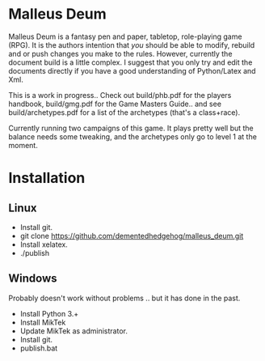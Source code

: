 # Malleus Deum

Malleus Deum is a fantasy pen and paper, tabletop, role-playing game (RPG).
It is the authors intention that *you* should be able to modify, rebuild and
or push changes you make to the rules.  However, currently the document build
is a little complex.   I suggest that you only try and edit the documents
directly if you have a good understanding of Python/Latex and Xml.

This is a work in progress.. Check out build/phb.pdf for the players handbook,
build/gmg.pdf for the Game Masters Guide.. and see build/archetypes.pdf for a
list of the archetypes (that's a class+race).

Currently running two campaigns of this game.  It plays pretty well but the
balance needs some tweaking, and the archetypes only go to level 1 at the moment.


# Installation

## Linux

 * Install git.
 * git clone https://github.com/dementedhedgehog/malleus_deum.git
 * Install xelatex.
 * ./publish


## Windows
Probably doesn't work without problems .. but it has done in the past.

 * Install Python 3.+
 * Install MikTek
 * Update MikTek as administrator.
 * Install git.
 * publish.bat       
